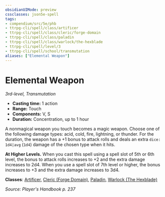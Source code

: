 ```yaml
---
obsidianUIMode: preview
cssclasses: json5e-spell
tags:
- compendium/src/5e/phb
- ttrpg-cli/spell/class/artificer
- ttrpg-cli/spell/class/cleric/forge-domain
- ttrpg-cli/spell/class/paladin
- ttrpg-cli/spell/class/warlock/the-hexblade
- ttrpg-cli/spell/level/3
- ttrpg-cli/spell/school/transmutation
aliases: ["Elemental Weapon"]
---
```

# Elemental Weapon
*3rd-level, Transmutation*  

- **Casting time:** 1 action
- **Range:** Touch
- **Components:** V, S
- **Duration:** Concentration, up to 1 hour

A nonmagical weapon you touch becomes a magic weapon. Choose one of the following damage types: acid, cold, fire, lightning, or thunder. For the duration, the weapon has a +1 bonus to attack rolls and deals an extra `dice: 1d4|avg` (`1d4`) damage of the chosen type when it hits.

**At Higher Levels.** When you cast this spell using a spell slot of 5th or 6th level, the bonus to attack rolls increases to +2 and the extra damage increases to 2d4. When you use a spell slot of 7th level or higher, the bonus increases to +3 and the extra damage increases to 3d4.

**Classes**: [Artificer](compendium/classes/artificer-tce.md), [Cleric (Forge Domain)](compendium/classes/cleric-forge-domain-xge.md), [Paladin](compendium/classes/paladin.md), [Warlock (The Hexblade)](compendium/classes/warlock-the-hexblade-xge.md)

*Source: Player's Handbook p. 237*